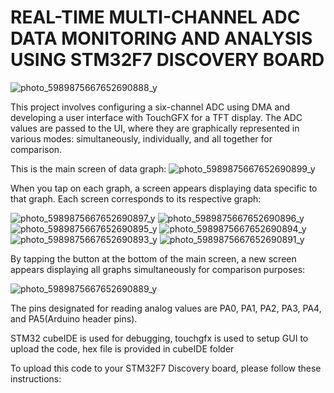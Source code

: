 # REAL-TIME MULTI-CHANNEL ADC DATA MONITORING AND ANALYSIS USING STM32F7 DISCOVERY BOARD

 
![photo_5989875667652690888_y](https://github.com/user-attachments/assets/9d1e4a6d-6c76-4f35-af16-79295b3ac771)

This project involves configuring a six-channel ADC using DMA and developing a user interface with TouchGFX for a TFT display. The ADC values are passed to the UI, where they are graphically represented in various modes: simultaneously, individually, and all together for comparison.


This is the main screen of data graph:
![photo_5989875667652690899_y](https://github.com/user-attachments/assets/5b52151c-ad6f-49f4-b417-b385d5c2dcf5)


When you tap on each graph, a screen appears displaying data specific to that graph. Each screen corresponds to its respective graph:






![photo_5989875667652690897_y](https://github.com/user-attachments/assets/e3d8a3db-3d71-4d88-bdf7-a72e7edfa9f6)
![photo_5989875667652690896_y](https://github.com/user-attachments/assets/ef21c4bf-48ac-4d7e-adda-90fb51d493c9)
![photo_5989875667652690895_y](https://github.com/user-attachments/assets/f27e1271-d53c-4c6e-a11e-21ad6c0a0745)
![photo_5989875667652690894_y](https://github.com/user-attachments/assets/bc1a2969-e963-4069-be96-208f7e450256)
![photo_5989875667652690893_y](https://github.com/user-attachments/assets/ed7d1705-9f88-48a4-b526-6e09de7837c6)
![photo_5989875667652690891_y](https://github.com/user-attachments/assets/4026fa49-58e6-484e-b86d-35a71c1f98a2)

By tapping the button at the bottom of the main screen, a new screen appears displaying all graphs simultaneously for comparison purposes:


![photo_5989875667652690889_y](https://github.com/user-attachments/assets/435c490c-bc7f-46f4-8e96-f4b529a49d38)


The pins designated for reading analog values are PA0, PA1, PA2, PA3, PA4, and PA5(Arduino header pins).

STM32 cubeIDE is used for debugging,
touchgfx is used to setup GUI
to upload the code, hex file is provided in cubeIDE folder

To upload this code to your STM32F7 Discovery board, please follow these instructions:







